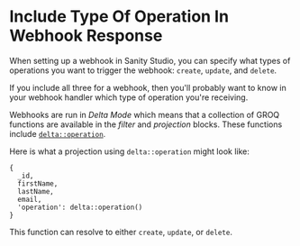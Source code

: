 # Include Type Of Operation In Webhook Response

When setting up a webhook in Sanity Studio, you can specify what types of
operations you want to trigger the webhook: `create`, `update`, and `delete`.

If you include all three for a webhook, then you'll probably want to know in
your webhook handler which type of operation you're receiving.

Webhooks are run in _Delta Mode_ which means that a collection of GROQ
functions are available in the _filter_ and _projection_ blocks. These
functions include
[`delta::operation`](https://www.sanity.io/docs/groq-functions#a64594a50318).

Here is what a projection using `delta::operation` might look like:

```groq
{
  _id,
  firstName,
  lastName,
  email,
  'operation': delta::operation()
}
```

This function can resolve to either `create`, `update`, or `delete`.
